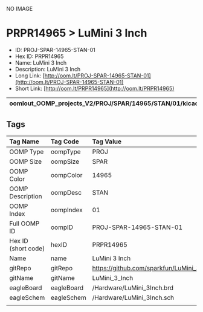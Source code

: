 


  
NO IMAGE  
# PRPR14965 > LuMini 3 Inch

- ID: PROJ-SPAR-14965-STAN-01
- Hex ID: PRPR14965
- Name: LuMini 3 Inch
- Description: LuMini 3 Inch
- Long Link: [http://oom.lt/PROJ-SPAR-14965-STAN-01](http://oom.lt/PROJ-SPAR-14965-STAN-01)
- Short Link: [http://oom.lt/PRPR14965](http://oom.lt/PRPR14965)
  

|oomlout_OOMP_projects_V2/PROJ/SPAR/14965/STAN/01/kicadPcb3dFront.png|oomlout_OOMP_projects_V2/PROJ/SPAR/14965/STAN/01/kicadPcb3dBack.png|oomlout_OOMP_projects_V2/PROJ/SPAR/14965/STAN/01/kicadPcb3d.png||
| :---: | :---: | :---: | :---: |

## Tags
  

|Tag Name|Tag Code|Tag Value|
| :--- | :--- | :--- |
|OOMP Type|oompType|PROJ|
|OOMP Size|oompSize|SPAR|
|OOMP Color|oompColor|14965|
|OOMP Description|oompDesc|STAN|
|OOMP Index|oompIndex|01|
|Full OOMP ID|oompID|PROJ-SPAR-14965-STAN-01|
|Hex ID (short code)|hexID|PRPR14965|
|Name|name|LuMini 3 Inch|
|gitRepo|gitRepo|https://github.com/sparkfun/LuMini_3_Inch|
|gitName|gitName|LuMini_3_Inch|
|eagleBoard|eagleBoard|/Hardware/LuMini_3Inch.brd|
|eagleSchem|eagleSchem|/Hardware/LuMini_3Inch.sch|
||||
